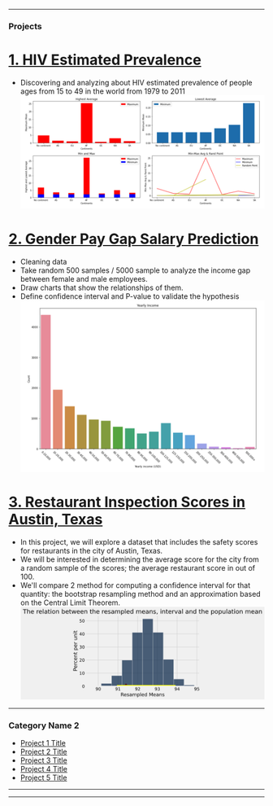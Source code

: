 

---

### Projects 

# [1. HIV Estimated Prevalence](https://github.com/minuptt/HIV_Estimated_Prevalence)

* Discovering and analyzing about HIV estimated prevalence of people ages from 15 to 49 in the world from 1979 to 2011
![](/images/prj1_mean_charts.png)

# [2. Gender Pay Gap Salary Prediction](/https://github.com/minuptt/Gender_Pay_Salary_Prediction)

* Cleaning data
* Take random 500 samples / 5000 sample to analyze the income gap between female and male employees.
* Draw charts that show the relationships of them.
* Define confidence interval and P-value to validate the hypothesis
![](images/prj2_income.png)

# [3. Restaurant Inspection Scores in Austin, Texas](https://github.com/minuptt/Restaurant_Inspection_Scores)

* In this project, we will explore a dataset that includes the safety scores for restaurants in the city of Austin, Texas. 
* We will be interested in determining the average score for the city from a random sample of the scores; the average restaurant score in out of 100. 
* We'll compare 2 method for computing a confidence interval for that quantity: the bootstrap resampling method and an approximation based on the Central Limit Theorem.
![](images/prj3_resampledmean_interval_popmean.png)
---

### Category Name 2

- [Project 1 Title](http://example.com/)
- [Project 2 Title](http://example.com/)
- [Project 3 Title](http://example.com/)
- [Project 4 Title](http://example.com/)
- [Project 5 Title](http://example.com/)

---




---

